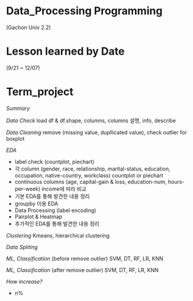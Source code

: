 # Data_Processing Programming 
(Gachon Univ 2.2)

# Lesson learned by Date
(9/21 ~ 12/07)

# Term_project
*Summary*

*Data Check*
load df & df.shape, columns, columns 설명, info, describe

*Data Cleaning*
remove (missing value, dupllicated value), check outlier for boxplot

*EDA*
- label check (countplot, piechart)
- 각 column (gender, race, relationship, marital-status, education, occupation, native-country, workclass) countplot or piechart
- continuous columns (age, capital-gain & loss, education-num, hours-per-week) income에 따라 비교
- 기본 EDA를 통해 발견한 내용 정리
- groupby 이용 EDA
- Data Processing (label encoding)
- Pairplot & Heatmap
- 추가적인 EDA를 통해 발견한 내용 정리

*Clustering*
Kmeans, hierarchical clustering

*Data Spliting*

*ML, Classification* (before remove outlier)
SVM, DT, RF, LR, KNN

*ML, Classification* (after remove outlier)
SVM, DT, RF, LR, KNN

*How increase?*
+ n%
